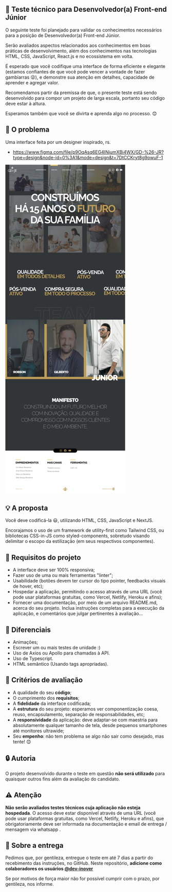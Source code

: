 ## :rocket: Teste técnico para Desenvolvedor(a) Front-end Júnior

O seguinte teste foi planejado para validar os conhecimentos necessários para a posição de Desenvolvedor(a) Front-end Júnior.

Serão avaliados aspectos relacionados aos conhecimentos em boas práticas de desenvolvimento, além dos conhecimentos nas tecnologias HTML, CSS, JavaScript, React.js e no ecossistema em volta.

É esperado que você codifique uma interface de forma eficiente e elegante (estamos confiantes de que você pode vencer a vontade de fazer gambiarras :stuck_out_tongue_winking_eye:), e demonstre sua atenção em detalhes, capacidade de aprender e agregar valor.

Recomendamos partir da premissa de que, o presente teste está sendo desenvolvido para compor um projeto de larga escala, portanto seu código deve estar à altura.

Esperamos também que você se divirta e aprenda algo no processo. :blush:

## :eyes: O problema

Uma interface feita por um designer inspirado, rs.

- https://www.figma.com/file/p9OqAsq6EG4INjumXBi4WX/GD-%26-JR?type=design&node-id=0%3A1&mode=design&t=7DtCCKryt8g9owuF-1

![Interface demo](exemplo_tela.png)

## :bulb: A proposta

Você deve codificá-la :smiley:, utilizando HTML, CSS, JavaScript e NextJS.

Encorajamos o uso de  um framework de utility-first como Tailwind CSS, ou bibliotecas CSS-in-JS como styled-components, sobretudo visando delimitar o escopo da estilização (em seus respectivos componentes).


## :dart: Requisitos do projeto

- A interface deve ser 100% responsiva;
- Fazer uso de uma ou mais ferramentas "linter";
- Usabilidade (botões devem ter cursor do tipo pointer, feedbacks visuais de hover, etc);
- Hospedar a aplicação, permitindo o acesso através de uma URL (você pode usar plataformas gratuitas, como Vercel, Netlify, Heroku e afins);
- Fornecer uma documentação, por meio de um arquivo README.md, acerca do seu projeto. Inclua instruções completas para a execução da aplicação, e comentários que julgar pertinentes à avaliação...

## :clap: Diferenciais

- Animações;
- Escrever um ou mais testes de unidade :)
- Uso de Axios ou Apollo para chamadas à API.
- Uso de Typescript.
- HTML semântico (Usando tags apropriadas).

## :page_facing_up: Critérios de avaliação

- A qualidade do seu **código**;
- O cumprimento dos **requisitos**;
- A **fidelidade** da interface codificada;
- A **estrutura** do seu projeto: esperamos ver componentização coesa, reuso, encapsulamento, separação de responsabilidades, etc;
- A **responsividade** da aplicação: deve adaptar-se com maestria para absolutamente qualquer tamanho de tela, desde pequenos smartphones até monitores ultrawide;
- Seu **empenho**: não tem problema se algo não sair como desejado, mas tente! :blush:

## :lock: Autoria

O projeto desenvolvido durante o teste em questão **não será utilizado** para quaisquer outros fins além da avaliação do candidato.

## :warning: Atenção

**Não serão avaliados testes técnicos cuja aplicação não esteja hospedada**. O acesso deve estar disponível através de uma URL (você pode usar plataformas gratuitas, como Vercel, Netlify, Heroku e afins), que obrigatoriamente deve ser informada na documentação e email de entrega / mensagem via whatsapp .

## :email: Sobre a entrega

Pedimos que, por gentileza, entregue o teste em até 7 dias a partir do recebimento das instruções, no GitHub. Neste repositório, **adicione como colaboradores os usuários [@dev-inover](https://github.com/dev-inover)**

Se por motivos de força maior não for possível cumprir com o prazo, por gentileza, nos informe.

